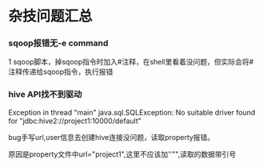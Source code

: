 # 杂技问题汇总

### sqoop报错无-e command

1  sqoop脚本，掉sqoop指令时加入#注释，在shell里看着没问题，但实际会将#注释传递给sqoop指令，执行报错



### hive API找不到驱动

Exception in thread "main" java.sql.SQLException: No suitable driver found for "jdbc:hive2://project1:10000/default"

bug手写url,user信息去创建hive连接没问题，读取property报错。

原因是property文件中url="project1",这里不应该加''"",读取的数据带引号

